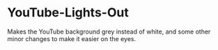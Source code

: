 # YouTube-Lights-Out
Makes the YouTube background grey instead of white, and some other minor changes to make it easier on the eyes.
